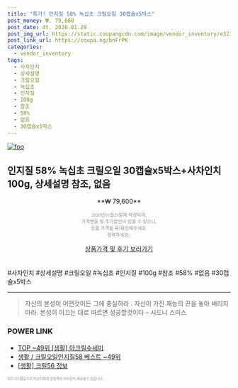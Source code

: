 ```yaml
--- 
title: "특가! 인지질 58% 녹십초 크릴오일 30캡슐x5박스" 
post_money: ₩. 79,600 
post_date: dt. 2020.01.29 
post_img_url: https://static.coupangcdn.com/image/vendor_inventory/e323/a51bcab1372b15baca3d5964c44fa44a238bd034cbdfb9511b67425a77a5.jpg 
post_link_url: https://coupa.ng/bnFrPK 
categories: 
  - vendor_inventory 
tags: 
  - 사차인치 
  - 상세설명 
  - 크릴오일 
  - 녹십초 
  - 인지질 
  - 100g 
  - 참조 
  - 58% 
  - 없음 
  - 30캡슐x5박스 
--- 
```

[![foo](https://static.coupangcdn.com/image/vendor_inventory/e323/a51bcab1372b15baca3d5964c44fa44a238bd034cbdfb9511b67425a77a5.jpg)](https://coupa.ng/bnFrPK) 

## 인지질 58% 녹십초 크릴오일 30캡슐x5박스+사차인치 100g, 상세설명 참조, 없음 
<p style="text-align: center;">**₩ 79,600**</p> 
<p style="text-align: center;"><span style="color: #898c8f; font-family: Georgia,Times,serif; font-size: 0.75em;">2020년01월29일에 작성되어, <br>가격변동 및 추가할인이 있을 수 있으니,<br> 상품 가격을 꼭!확인해주세요.<br>행복하세요~</span> 
</p>	 
<div markdown="0" style="text-align: center;"><a href="https://coupa.ng/bnFrPK" class="btn btn--success">상품가격 및 후기 보러가기</a></div> 
<br><br> 
  #사차인치 #상세설명 #크릴오일 #녹십초 #인지질 #100g #참조 #58% #없음 #30캡슐x5박스 
<hr> 

> 자신의 본성이 어떤것이든 그에 충실하라 . 자신이 가진 재능의 끈을 놓아 버리지 마라. 본성이 이끄는 대로 따르면 성공할것이다 – 시드니 스미스 


### POWER LINK

* <a href="https://blog.naver.com/fasyy4321/221783832644" target="_blank"> TOP ~49위 [생활] 아크릴수세미</a>
* <a href="https://blog.naver.com/santokki14/221788891562" target="_blank">생활 / 크릴오일인지질58 베스트 ~49위</a>
* <a href="https://blog.naver.com/sakai111/221759188512" target="_blank"> [생활] 크릴56 정보 </a>

<span style="color: #898c8f; font-family: Georgia,Times,serif; font-size: 0.55em;">파트너스활동으로 작성자에게 일정액의 커미션이 제공될수 있습니다.</span> 
